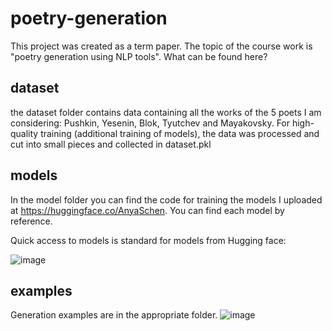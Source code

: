 # poetry-generation

This project was created as a term paper. The topic of the course work is "poetry generation using NLP tools". What can be found here?

## dataset

the dataset folder contains data containing all the works of the 5 poets I am considering: Pushkin, Yesenin, Blok, Tyutchev and Mayakovsky. For high-quality training (additional training of models), the data was processed and cut into small pieces and collected in dataset.pkl

## models

In the model folder you can find the code for training the models I uploaded at https://huggingface.co/AnyaSchen. You can find each model by reference.

Quick access to models is standard for models from Hugging face:

![image](https://user-images.githubusercontent.com/58432297/174232488-b64ebc5d-6073-4e81-960b-49272a975270.png)

## examples

Generation examples are in the appropriate folder.
![image](https://user-images.githubusercontent.com/58432297/174232535-785c1439-12da-4905-bb54-3133cb0b7c59.png)
